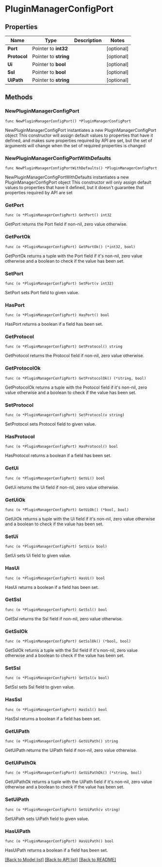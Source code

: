# PluginManagerConfigPort

## Properties

Name | Type | Description | Notes
------------ | ------------- | ------------- | -------------
**Port** | Pointer to **int32** |  | [optional] 
**Protocol** | Pointer to **string** |  | [optional] 
**Ui** | Pointer to **bool** |  | [optional] 
**Ssl** | Pointer to **bool** |  | [optional] 
**UiPath** | Pointer to **string** |  | [optional] 

## Methods

### NewPluginManagerConfigPort

`func NewPluginManagerConfigPort() *PluginManagerConfigPort`

NewPluginManagerConfigPort instantiates a new PluginManagerConfigPort object
This constructor will assign default values to properties that have it defined,
and makes sure properties required by API are set, but the set of arguments
will change when the set of required properties is changed

### NewPluginManagerConfigPortWithDefaults

`func NewPluginManagerConfigPortWithDefaults() *PluginManagerConfigPort`

NewPluginManagerConfigPortWithDefaults instantiates a new PluginManagerConfigPort object
This constructor will only assign default values to properties that have it defined,
but it doesn't guarantee that properties required by API are set

### GetPort

`func (o *PluginManagerConfigPort) GetPort() int32`

GetPort returns the Port field if non-nil, zero value otherwise.

### GetPortOk

`func (o *PluginManagerConfigPort) GetPortOk() (*int32, bool)`

GetPortOk returns a tuple with the Port field if it's non-nil, zero value otherwise
and a boolean to check if the value has been set.

### SetPort

`func (o *PluginManagerConfigPort) SetPort(v int32)`

SetPort sets Port field to given value.

### HasPort

`func (o *PluginManagerConfigPort) HasPort() bool`

HasPort returns a boolean if a field has been set.

### GetProtocol

`func (o *PluginManagerConfigPort) GetProtocol() string`

GetProtocol returns the Protocol field if non-nil, zero value otherwise.

### GetProtocolOk

`func (o *PluginManagerConfigPort) GetProtocolOk() (*string, bool)`

GetProtocolOk returns a tuple with the Protocol field if it's non-nil, zero value otherwise
and a boolean to check if the value has been set.

### SetProtocol

`func (o *PluginManagerConfigPort) SetProtocol(v string)`

SetProtocol sets Protocol field to given value.

### HasProtocol

`func (o *PluginManagerConfigPort) HasProtocol() bool`

HasProtocol returns a boolean if a field has been set.

### GetUi

`func (o *PluginManagerConfigPort) GetUi() bool`

GetUi returns the Ui field if non-nil, zero value otherwise.

### GetUiOk

`func (o *PluginManagerConfigPort) GetUiOk() (*bool, bool)`

GetUiOk returns a tuple with the Ui field if it's non-nil, zero value otherwise
and a boolean to check if the value has been set.

### SetUi

`func (o *PluginManagerConfigPort) SetUi(v bool)`

SetUi sets Ui field to given value.

### HasUi

`func (o *PluginManagerConfigPort) HasUi() bool`

HasUi returns a boolean if a field has been set.

### GetSsl

`func (o *PluginManagerConfigPort) GetSsl() bool`

GetSsl returns the Ssl field if non-nil, zero value otherwise.

### GetSslOk

`func (o *PluginManagerConfigPort) GetSslOk() (*bool, bool)`

GetSslOk returns a tuple with the Ssl field if it's non-nil, zero value otherwise
and a boolean to check if the value has been set.

### SetSsl

`func (o *PluginManagerConfigPort) SetSsl(v bool)`

SetSsl sets Ssl field to given value.

### HasSsl

`func (o *PluginManagerConfigPort) HasSsl() bool`

HasSsl returns a boolean if a field has been set.

### GetUiPath

`func (o *PluginManagerConfigPort) GetUiPath() string`

GetUiPath returns the UiPath field if non-nil, zero value otherwise.

### GetUiPathOk

`func (o *PluginManagerConfigPort) GetUiPathOk() (*string, bool)`

GetUiPathOk returns a tuple with the UiPath field if it's non-nil, zero value otherwise
and a boolean to check if the value has been set.

### SetUiPath

`func (o *PluginManagerConfigPort) SetUiPath(v string)`

SetUiPath sets UiPath field to given value.

### HasUiPath

`func (o *PluginManagerConfigPort) HasUiPath() bool`

HasUiPath returns a boolean if a field has been set.


[[Back to Model list]](../README.md#documentation-for-models) [[Back to API list]](../README.md#documentation-for-api-endpoints) [[Back to README]](../README.md)


